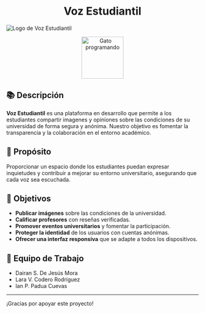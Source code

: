 <h1 align="center">Voz Estudiantil</h1>

<!-- ![Logo de Voz Estudiantil](ruta/a/tu/logo.png)  <!-- Opcional: Agrega un logo -->
![Logo de Voz Estudiantil](ruta/a/tu/logo.png)  <!-- Opcional: Agrega un logo -->
<p align="center">
  <img src="https://s3.amazonaws.com/shecodesio-production/uploads/files/000/045/633/original/Coding_Cat.gif?1662445143" alt="Gato programando" height110px width=110px>
</p>

## 📚 Descripción

**Voz Estudiantil** es una plataforma en desarrollo que permite a los estudiantes compartir imagenes y opiniones sobre las condiciones de su universidad de forma segura y anónima. Nuestro objetivo es fomentar la transparencia y la colaboración en el entorno académico.

## 🌟 Propósito

Proporcionar un espacio donde los estudiantes puedan expresar inquietudes y contribuir a mejorar su entorno universitario, asegurando que cada voz sea escuchada.

## 🎯 Objetivos

- **Publicar imágenes** sobre las condiciones de la universidad.
- **Calificar profesores** con reseñas verificadas.
- **Promover eventos universitarios** y fomentar la participación.
- **Proteger la identidad** de los usuarios con cuentas anónimas.
- **Ofrecer una interfaz responsiva** que se adapte a todos los dispositivos.

## 👥 Equipo de Trabajo

- Dairan S. De Jesús Mora
- Lara V. Codero Rodríguez
- Ian P. Padua Cuevas

---

¡Gracias por apoyar este proyecto!
